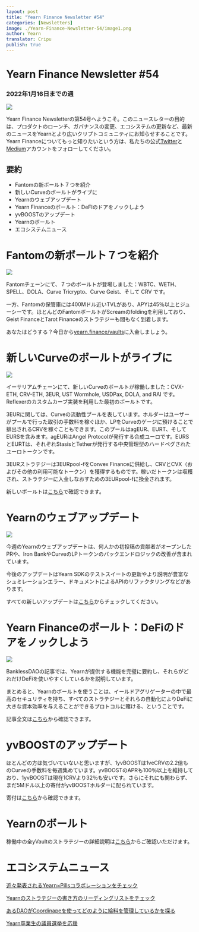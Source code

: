 ```yaml
---
layout: post
title: "Yearn Finance Newsletter #54"
categories: [Newsletters]
image: ./Yearn-Finance-Newsletter-54/image1.png
author: Yearn
translator: Cripu
publish: true
---
```


# Yearn Finance Newsletter #54

### 2022年1月16日までの週

![](image1.png)

Yearn Finance Newsletterの第54号へようこそ。このニュースレターの目的は、プロダクトのローンチ、ガバナンスの変更、エコシステムの更新など、最新のニュースをYearnとより広いクリプトコミュニティにお知らせすることです。Yearn Financeについてもっと知りたいという方は、私たちの公式[Twitter](https://twitter.com/iearnfinance)と[Medium](https://medium.com/iearn)アカウントをフォローしてください。

## 要約

- Fantomの新ボールト７つを紹介
- 新しいCurveのボールトがライブに
- Yearnのウェブアップデート
- Yearn Financeのボールト：DeFIのドアをノックしよう
- yvBOOSTのアップデート
- Yearnのボールト
- エコシステムニュース

# Fantomの新ボールト７つを紹介

![](image2.png)

Fantomチェーンにて、７つのボールトが登場しました：WBTC、WETH、SPELL、DOLA、Curve Tricrypto、Curve Geist、そして CRV です。

一方、Fantomの保管庫には400Mドル近いTVLがあり、APYは45％以上とジューシーです。ほとんどのFantomボールトがScreamのfoldingを利用しており、Geist FinanceとTarot Financeのストラテジーも間もなく到着します。

あなたはどうする？今日から[yearn.finance/vaults](https://yearn.finance/vaults)に入金しましょう。

# 新しいCurveのボールトがライブに

![](image3.png)

イーサリアムチェーンにて、新しいCurveのボールトが稼働しました：CVX-ETH, CRV-ETH, 3EUR, UST Wormhole, USDPax, DOLA, and RAI です。Reflexerのカスタムカーブ実装を利用した最初のボールトです。

3EURに関しては、Curveの流動性プールを表しています。ホルダーはユーザーがプールで行った取引の手数料を稼ぐほか、LPをCurveのゲージに預けることで排出されるCRVを稼ぐこともできます。このプールはagEUR、EURT、そしてEURSを含みます。agEURはAngel Protocolが発行する合成ユーロです。EURSとEURTは、それぞれStasisとTetherが発行する中央管理型のハードペグされたユーロトークンです。

3EURストラテジーは3EURpool-fをConvex Financeに供給し、CRVとCVX（およびその他の利用可能なトークン）を獲得するものです。稼いだトークンは収穫され、ストラテジーに入金しなおすための3EURpool-fに換金されます。

新しいボールトは[こちら](https://yearn.finance/#/vaults)で確認できます。

# Yearnのウェブアップデート

![](image4.png)

今週のYearnのウェブアップデートは、何人かの初投稿の貢献者がオープンしたPRや、Iron BankやCurveのLPトークンのバックエンドロジックの改善が含まれています。

今後のアップデートはYearn SDKのテストスイートの更新やより説明が豊富なシュミレーションエラー、ドキュメントによるAPIのリファクタリングなどがあります。

すべての新しいアップデートは[こちら](https://yearnweb.substack.com/p/yearn-web-engineering-update)からチェックしてください。

# Yearn Financeのボールト：DeFiのドアをノックしよう

![](image5.png)

BanklessDAOの記事では、Yearnが提供する機能を完璧に要約し、それらがどれだけDeFiを使いやすくしているかを説明しています。

まとめると、Yearnのボールトを使うことは、イールドアグリゲーターの中で最高のセキュリティを持ち、すべてのストラテジーとそれらの自動化によりDeFiに大きな資本効率を与えることができるプロトコルに賭ける、ということです。

記事全文は[こちら](https://medium.com/bankless-dao/yearn-finance-vaults-knockin-on-defi-s-door-f5e9f56f669a)から確認できます。

# yvBOOSTのアップデート

ほとんどの方は気づいていないと思いますが、1yvBOOSTは1veCRVの2.2倍ものCurveの手数料を毎週集めています。yvBOOSTのAPRも100％以上を維持しており、1yvBOOSTは現在1CRVより32％も安いです。さらにそれにも関わらず、まだ5Mドル以上の寄付がyvBOOSTホルダーに配られています。

寄付は[こちら](https://etherscan.io/address/0xdf270b48829e0f05211f3a33e5dc0a84f7247fbe)から確認できます。

# Yearnのボールト

稼働中の全yVaultのストラテジーの詳細説明は[こちら](https://medium.com/yearn-state-of-the-vaults/the-vaults-at-yearn-9237905ffed3)からご確認いただけます。

# エコシステムニュース

[近々発表されるYearn×Pillsコラボレーションをチェック](https://twitter.com/bantg/status/1482764820265029633)

[Yearnのストラテジーの書き方のリーディングリストをチェック](https://twitter.com/sjkelleyjr/status/1481664381054177281)

[あるDAOがCoordinapeを使ってどのように給料を管理しているかを探る](https://twitter.com/jkey_eth/status/1479642151730356226)

[Yearn卒業生の議員選挙を応援](https://twitter.com/mattdwest/status/1481083902580166656)
